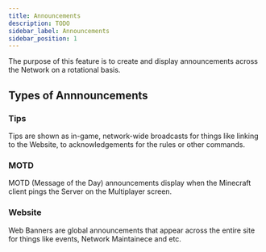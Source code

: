 ```yaml
---
title: Announcements
description: TODO
sidebar_label: Announcements
sidebar_position: 1
---
```


The purpose of this feature is to create and display announcements across the Network on a rotational basis.

## Types of Annnouncements

### Tips
Tips are shown as in-game, network-wide broadcasts for things like linking to the Website, to acknowledgements for the rules or other commands.

### MOTD
MOTD (Message of the Day) announcements display when the Minecraft client pings the Server on the Multiplayer screen.

### Website
Web Banners are global announcements that appear across the entire site for things like events, Network Maintainece and etc.

